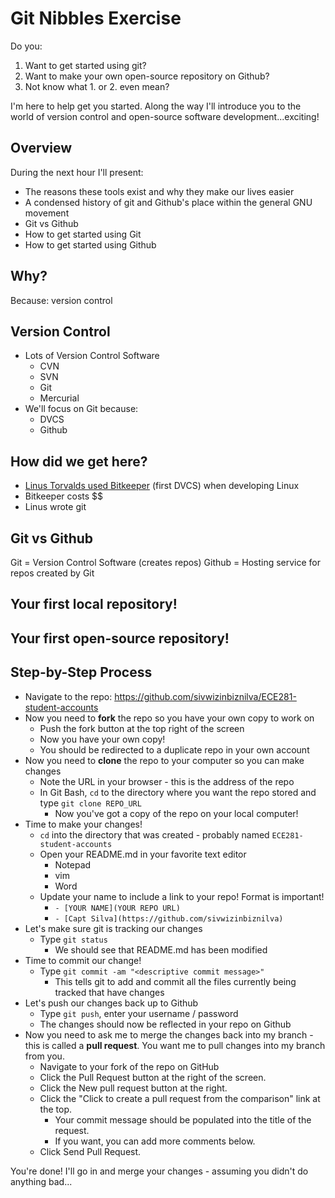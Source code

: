 # Git Nibbles Exercise

Do you:

1. Want to get started using git? 
2. Want to make your own open-source repository on Github? 
3. Not know what 1. or 2. even mean?

I'm here to help get you started. Along the way I'll introduce you to the world of version
control and open-source software development...exciting! 

## Overview 

During the next hour I'll present:

- The reasons these tools exist and why they make our lives easier
- A condensed history of git and Github's place within the general GNU movement 
- Git vs Github
- How to get started using Git
- How to get started using Github 

## Why?

Because: version control 

## Version Control

- Lots of Version Control Software
   - CVN
   - SVN
   - Git
   - Mercurial
- We'll focus on Git because: 
   - DVCS
   - Github

## How did we get here?

- [Linus Torvalds used
  Bitkeeper](http://www.infoworld.com/t/platforms/linus-torvalds-bitkeeper-blunder-905) (first DVCS) when developing Linux
- Bitkeeper costs $$
- Linus wrote git  

## Git vs Github

Git = Version Control Software (creates repos)
Github = Hosting service for repos created by Git

## Your first local repository!

## Your first open-source repository!

## Step-by-Step Process

- Navigate to the repo: https://github.com/sivwizinbiznilva/ECE281-student-accounts 
- Now you need to **fork** the repo so you have your own copy to work on
    - Push the fork button at the top right of the screen
    - Now you have your own copy!
    - You should be redirected to a duplicate repo in your own account
- Now you need to **clone** the repo to your computer so you can make changes
    - Note the URL in your browser - this is the address of the repo
    - In Git Bash, `cd` to the directory where you want the repo stored and type `git clone REPO_URL`
        - Now you've got a copy of the repo on your local computer!
- Time to make your changes!
    - `cd` into the directory that was created - probably named `ECE281-student-accounts`
    - Open your README.md in your favorite text editor
        - Notepad
        - vim
        - Word
    - Update your name to include a link to your repo!  Format is important!
        - `- [YOUR NAME](YOUR REPO URL)`
        - `- [Capt Silva](https://github.com/sivwizinbiznilva)`
- Let's make sure git is tracking our changes
    - Type `git status`
        - We should see that README.md has been modified
- Time to commit our change!
    - Type `git commit -am "<descriptive commit message>"`
        - This tells git to add and commit all the files currently being tracked that have changes
- Let's push our changes back up to Github
    - Type `git push`, enter your username / password
    - The changes should now be reflected in your repo on Github
- Now you need to ask me to merge the changes back into my branch - this is called a **pull request**.  You want me to pull changes into my branch from you.
    - Navigate to your fork of the repo on GitHub
    - Click the Pull Request button at the right of the screen.
    - Click the New pull request button at the right.
    - Click the "Click to create a pull request from the comparison" link at the top.
        - Your commit message should be populated into the title of the request.
        - If you want, you can add more comments below.
    - Click Send Pull Request.

You're done!  I'll go in and merge your changes - assuming you didn't do anything bad...

